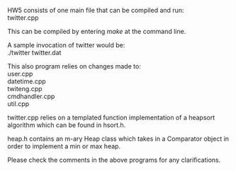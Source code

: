 HW5 consists of one main file that can be compiled and run:  
twitter.cpp

This can be compiled by entering _make_ at the command line.  

A sample invocation of twitter would be:  
./twitter twitter.dat  

This also program relies on changes made to:  
user.cpp  
datetime.cpp   
twiteng.cpp  
cmdhandler.cpp  
util.cpp  

twitter.cpp relies on a templated function implementation of a heapsort algorithm which can be found in hsort.h.  

heap.h contains an m-ary Heap class which takes in a Comparator object in order to implement a min or max heap.

Please check the comments in the above programs for any clarifications.